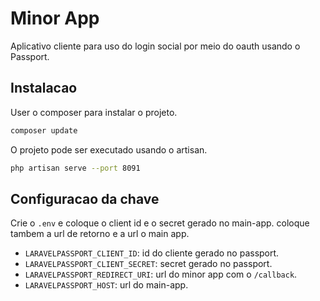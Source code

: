 # Minor App

Aplicativo cliente para uso do login social por meio do oauth usando o Passport.

## Instalacao

User o composer para instalar o projeto.

```bash
composer update
```

O projeto pode ser executado usando o artisan.

```bash
php artisan serve --port 8091
```

## Configuracao da chave

Crie o `.env` e coloque o client id e o secret gerado no main-app. coloque tambem a url de retorno e a url o main app.


- `LARAVELPASSPORT_CLIENT_ID`: id do cliente gerado no passport.
- `LARAVELPASSPORT_CLIENT_SECRET`: secret gerado no passport.
- `LARAVELPASSPORT_REDIRECT_URI`: url do minor app com o `/callback`.
- `LARAVELPASSPORT_HOST`: url do main-app.

